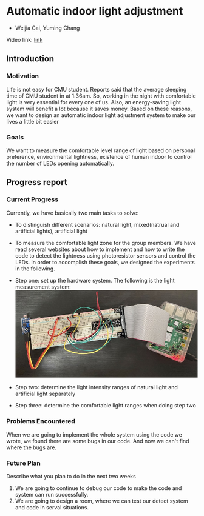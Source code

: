 # Automatic indoor light adjustment
- Weijia Cai, Yuming Chang

Video link: [link](https://github.com/YESAndy/12740-group-project/edit/gh-pages/index.md)

## Introduction
### Motivation
Life is not easy for CMU student. Reports said that the average sleeping time of CMU student in at 1:36am. So, working in the night with comfortable light is very essential for every one of us. Also, an energy-saving light system will benefit a lot because it saves money. Based on these reasons, we want to design an automatic indoor light adjustment system to make our lives a little bit easier

### Goals
We want to measure the comfortable level range of light based on personal preference, environmental lightness, existence of human indoor to control the number of LEDs opening automatically. 

## Progress report

### Current Progress
Currently, we have basically two main tasks to solve:
- To distinguish different scenarios: natural light, mixed(natrual and artificial lights), artificial light
- To measure the comfortable light zone for the group members.
We have read several websites about how to implement and how to write the code to detect the lightness using photoresistor sensors and control the LEDs.
In order to accomplish these goals, we designed the experiments in the following.


- Step one: set up the hardware system. The following is the light measurement system:
![Image](https://github.com/YESAndy/12740-group-project/blob/gh-pages/lightmeasuresystem.jpg)
- Step two: determine the light intensity ranges of natural light and artificial light separately
- Step three: determine the comfortable light ranges when doing step two


### Problems Encountered
When we are going to implement the whole system using the code we wrote, we found there are some bugs in our code. And now we can't find where the bugs are.



### Future Plan
Describe what you plan to do in the next two weeks
1. We are going to continue to debug our code to make the code and system can run successfully.
2. We are going to design a room, where we can test our detect system and code in serval situations.


